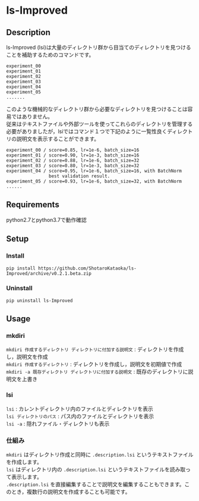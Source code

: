 # ls-Improved
## Description
ls-Improved (lsi)は大量のディレクトリ群から目当てのディレクトリを見つけることを補助するためのコマンドです。  
```
experiment_00
experiment_01
experiment_02
experiment_03
experiment_04
experiment_05
.......
```
このような機械的なディレクトリ群から必要なディレクトリを見つけることは容易ではありません。  
従来はテキストファイルや外部ツールを使ってこれらのディレクトリを管理する必要がありましたが，lsiではコマンド１つで下記のように一覧性良くディレクトリの説明文を表示することができます。  
```
experiment_00 / score=0.85, lr=1e-6, batch_size=16
experiment_01 / score=0.90, lr=1e-3, batch_size=16
experiment_02 / score=0.88, lr=1e-6, batch_size=32
experiment_03 / score=0.80, lr=1e-3, batch_size=32
experiment_04 / score=0.95, lr=1e-6, batch_size=16, with BatchNorm
                best validation result.
experiment_05 / score=0.93, lr=1e-6, batch_size=32, with BatchNorm
......
```

## Requirements
python2.7とpython3.7で動作確認  

## Setup
### Install
`pip install https://github.com/ShotaroKataoka/ls-Improved/archive/v0.2.1.beta.zip`

### Uninstall
`pip uninstall ls-Improved`

## Usage
### mkdiri
`mkdiri 作成するディレクトリ ディレクトリに付加する説明文` : ディレクトリを作成し，説明文を作成  
`mkdiri 作成するディレクトリ` : ディレクトリを作成し，説明文を初期値で作成  
`mkdiri -a 既存ディレクトリ ディレクトリに付加する説明文` : 既存のディレクトリに説明文を上書き  

### lsi
`lsi` : カレントディレクトリ内のファイルとディレクトリを表示  
`lsi ディレクトリのパス` : パス内のファイルとディレクトリを表示  
`lsi -a` : 隠れファイル・ディレクトリも表示  

### 仕組み
`mkdiri` はディレクトリ作成と同時に `.description.lsi` というテキストファイルを作成します。  
`lsi` はディレクトリ内の `.description.lsi` というテキストファイルを読み取って表示します。  
`.description.lsi` を直接編集することで説明文を編集することもできます。このとき，複数行の説明文を作成することも可能です。  
